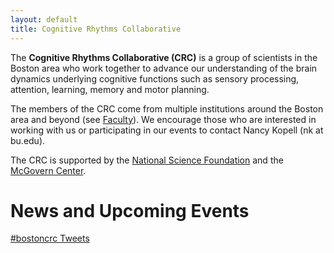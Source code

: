 ```yaml
---
layout: default
title: Cognitive Rhythms Collaborative
---
```


<div class="jumbotron">

  The <strong>Cognitive Rhythms Collaborative (CRC)</strong> is a group of scientists in the Boston area who work together to advance our understanding of the brain dynamics underlying cognitive functions such as sensory processing, attention, learning, memory and motor planning.

  The members of the CRC come from multiple institutions around the Boston area and beyond (see <a href="{{ site.url }}{{ site.baseurl }}people/faculty/">Faculty</a>). We encourage those who are interested in working with us or participating in our events to contact Nancy Kopell (nk at bu.edu).

  The CRC is supported by the <a href="http://www.nsf.org" target="_blank">National Science Foundation</a> and the <a href="http://mcgovern.mit.edu" target="_blank">McGovern Center</a>.
  
</div>

<h1>News and Upcoming Events</h1>

<a class="twitter-timeline" href="https://twitter.com/hashtag/bostoncrc" data-widget-id="774610640631627776">#bostoncrc Tweets</a>
<script>!function(d,s,id){var js,fjs=d.getElementsByTagName(s)[0],p=/^http:/.test(d.location)?&#39;http&#39;:&#39;https&#39;;if(!d.getElementById(id)){js=d.createElement(s);js.id=id;js.src=p+&quot;://platform.twitter.com/widgets.js&quot;;fjs.parentNode.insertBefore(js,fjs);}}(document,&quot;script&quot;,&quot;twitter-wjs&quot;);
</script>
